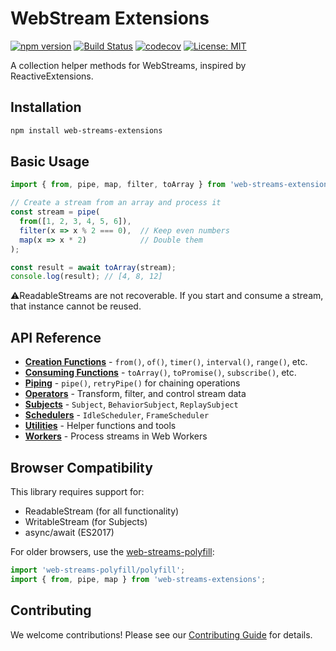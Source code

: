 # WebStream Extensions

[![npm version](https://img.shields.io/npm/v/web-streams-extensions.svg)](https://www.npmjs.com/package/web-streams-extensions)
[![Build Status](https://github.com/MeirionHughes/web-streams-extensions/workflows/Tests/badge.svg)](https://github.com/MeirionHughes/web-streams-extensions/actions)
[![codecov](https://codecov.io/gh/MeirionHughes/web-streams-extensions/branch/master/graph/badge.svg)](https://codecov.io/gh/MeirionHughes/web-streams-extensions)
[![License: MIT](https://img.shields.io/badge/License-MIT-yellow.svg)](https://opensource.org/licenses/MIT)


A collection helper methods for WebStreams, inspired by ReactiveExtensions. 

## Installation

```bash
npm install web-streams-extensions
```

## Basic Usage

```typescript
import { from, pipe, map, filter, toArray } from 'web-streams-extensions';

// Create a stream from an array and process it
const stream = pipe(
  from([1, 2, 3, 4, 5, 6]),
  filter(x => x % 2 === 0),  // Keep even numbers
  map(x => x * 2)            // Double them
);

const result = await toArray(stream);
console.log(result); // [4, 8, 12]
```

⚠️ReadableStreams are not recoverable. If you start and consume a stream, that instance cannot be reused.  


## API Reference

- **[Creation Functions](docs/creation.md)** - `from()`, `of()`, `timer()`, `interval()`, `range()`, etc.
- **[Consuming Functions](docs/consuming.md)** - `toArray()`, `toPromise()`, `subscribe()`, etc.
- **[Piping](docs/piping.md)** - `pipe()`, `retryPipe()` for chaining operations
- **[Operators](docs/operators.md)** - Transform, filter, and control stream data
- **[Subjects](docs/subjects.md)** - `Subject`, `BehaviorSubject`, `ReplaySubject`
- **[Schedulers](docs/schedulers.md)** - `IdleScheduler`, `FrameScheduler`
- **[Utilities](docs/utilities.md)** - Helper functions and tools
- **[Workers](docs/workers.md)** - Process streams in Web Workers


## Browser Compatibility

This library requires support for:
- ReadableStream (for all functionality)
- WritableStream (for Subjects)
- async/await (ES2017)

For older browsers, use the [web-streams-polyfill](https://www.npmjs.com/package/web-streams-polyfill):

```ts
import 'web-streams-polyfill/polyfill';
import { from, pipe, map } from 'web-streams-extensions';
```

## Contributing

We welcome contributions! Please see our [Contributing Guide](CONTRIBUTING.md) for details.

